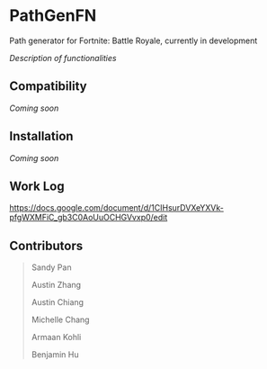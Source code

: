 # PathGenFN

Path generator for Fortnite: Battle Royale, currently in development

*Description of functionalities*

## Compatibility
*Coming soon*

## Installation
*Coming soon*

## Work Log
https://docs.google.com/document/d/1CIHsurDVXeYXVk-pfgWXMFiC_gb3C0AoUuOCHGVvxp0/edit

## Contributors 
>Sandy Pan
>
>Austin Zhang
>
>Austin Chiang
>
>Michelle Chang
>
>Armaan Kohli
>
>Benjamin Hu
